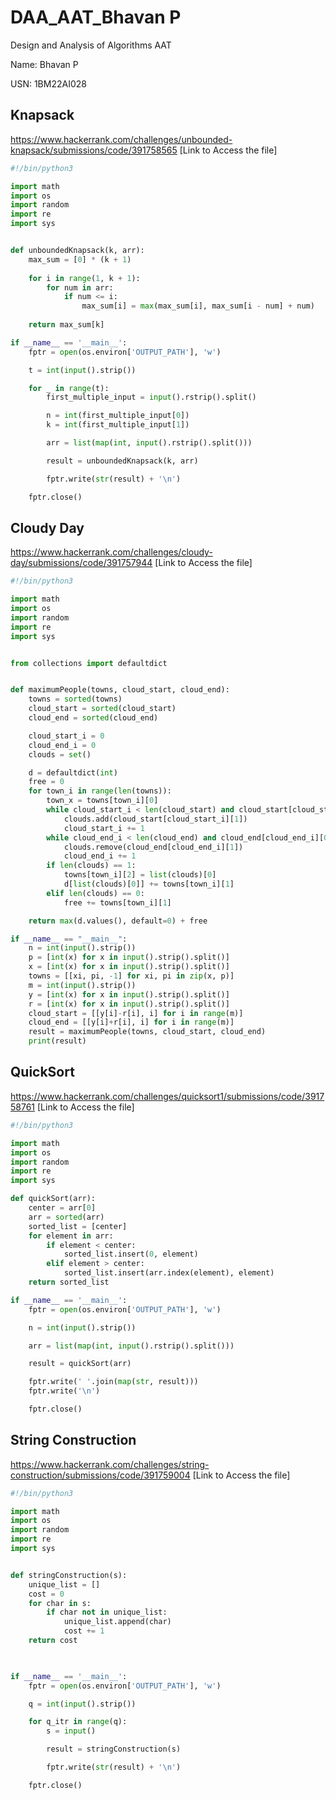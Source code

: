 # DAA_AAT_Bhavan P
Design and Analysis of Algorithms AAT

Name: Bhavan P

USN: 1BM22AI028


## Knapsack

https://www.hackerrank.com/challenges/unbounded-knapsack/submissions/code/391758565 [Link to Access the file]

```python
#!/bin/python3

import math
import os
import random
import re
import sys


def unboundedKnapsack(k, arr):
    max_sum = [0] * (k + 1)
    
    for i in range(1, k + 1):
        for num in arr:
            if num <= i:
                max_sum[i] = max(max_sum[i], max_sum[i - num] + num)
    
    return max_sum[k]

if __name__ == '__main__':
    fptr = open(os.environ['OUTPUT_PATH'], 'w')

    t = int(input().strip())

    for _ in range(t):
        first_multiple_input = input().rstrip().split()

        n = int(first_multiple_input[0])
        k = int(first_multiple_input[1])

        arr = list(map(int, input().rstrip().split()))

        result = unboundedKnapsack(k, arr)

        fptr.write(str(result) + '\n')

    fptr.close()

```

## Cloudy Day

https://www.hackerrank.com/challenges/cloudy-day/submissions/code/391757944 [Link to Access the file]

```python
#!/bin/python3

import math
import os
import random
import re
import sys


from collections import defaultdict


def maximumPeople(towns, cloud_start, cloud_end):
    towns = sorted(towns)
    cloud_start = sorted(cloud_start)
    cloud_end = sorted(cloud_end)

    cloud_start_i = 0
    cloud_end_i = 0
    clouds = set()

    d = defaultdict(int)
    free = 0
    for town_i in range(len(towns)):
        town_x = towns[town_i][0]
        while cloud_start_i < len(cloud_start) and cloud_start[cloud_start_i][0] <= town_x:
            clouds.add(cloud_start[cloud_start_i][1])
            cloud_start_i += 1
        while cloud_end_i < len(cloud_end) and cloud_end[cloud_end_i][0] < town_x:
            clouds.remove(cloud_end[cloud_end_i][1])
            cloud_end_i += 1
        if len(clouds) == 1:
            towns[town_i][2] = list(clouds)[0]
            d[list(clouds)[0]] += towns[town_i][1]
        elif len(clouds) == 0:
            free += towns[town_i][1]

    return max(d.values(), default=0) + free

if __name__ == "__main__":
    n = int(input().strip())
    p = [int(x) for x in input().strip().split()]
    x = [int(x) for x in input().strip().split()]
    towns = [[xi, pi, -1] for xi, pi in zip(x, p)]
    m = int(input().strip())
    y = [int(x) for x in input().strip().split()]
    r = [int(x) for x in input().strip().split()]
    cloud_start = [[y[i]-r[i], i] for i in range(m)]
    cloud_end = [[y[i]+r[i], i] for i in range(m)]
    result = maximumPeople(towns, cloud_start, cloud_end)
    print(result)

```


## QuickSort

https://www.hackerrank.com/challenges/quicksort1/submissions/code/391758761 [Link to Access the file]

```python
#!/bin/python3

import math
import os
import random
import re
import sys

def quickSort(arr):
    center = arr[0]
    arr = sorted(arr)
    sorted_list = [center]
    for element in arr:
        if element < center:
            sorted_list.insert(0, element)
        elif element > center:
            sorted_list.insert(arr.index(element), element)
    return sorted_list

if __name__ == '__main__':
    fptr = open(os.environ['OUTPUT_PATH'], 'w')

    n = int(input().strip())

    arr = list(map(int, input().rstrip().split()))

    result = quickSort(arr)

    fptr.write(' '.join(map(str, result)))
    fptr.write('\n')

    fptr.close()
```

## String Construction

https://www.hackerrank.com/challenges/string-construction/submissions/code/391759004  [Link to Access the file]

```python
#!/bin/python3

import math
import os
import random
import re
import sys


def stringConstruction(s):
    unique_list = []
    cost = 0
    for char in s:
        if char not in unique_list:
            unique_list.append(char)
            cost += 1
    return cost

        

if __name__ == '__main__':
    fptr = open(os.environ['OUTPUT_PATH'], 'w')

    q = int(input().strip())

    for q_itr in range(q):
        s = input()

        result = stringConstruction(s)

        fptr.write(str(result) + '\n')

    fptr.close()
```
